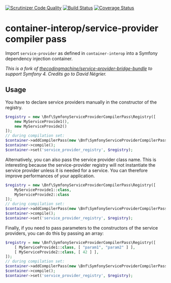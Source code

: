 [![Scrutinizer Code Quality](https://scrutinizer-ci.com/g/bnf/symfony-service-provider-compiler-pass/badges/quality-score.png?b=master)](https://scrutinizer-ci.com/g/bnf/symfony-service-provider-compiler-pass/?branch=master)
[![Build Status](https://travis-ci.org/bnf/symfony-service-provider-compiler-pass.svg?branch=master)](https://travis-ci.org/bnf/symfony-service-provider-compiler-pass)
[![Coverage Status](https://coveralls.io/repos/github/bnf/symfony-service-provider-compiler-pass/badge.svg?branch=master)](https://coveralls.io/github/bnf/symfony-service-provider-compiler-pass?branch=master)


# container-interop/service-provider compiler pass

Import `service-provider` as defined in `container-interop` into a Symfony dependency injection container.

*This is a fork of
[thecodingmachine/service-provider-bridge-bundle](https://github.com/thecodingmachine/service-provider-bridge-bundle)
to support Symfony 4. Credits go to David Négrier.*

## Usage

You have to declare service providers manually in the constructor of the registry.

```php
$registry = new \Bnf\SymfonyServiceProviderCompilerPass\Registry([
    new MyServiceProvide1(),
    new MyServiceProvide2()
]);
// during compilation set:
$container->addCompilerPass(new \Bnf\SymfonyServiceProviderCompilerPass\Registry($registry, 'service_provider_registry'));
$container->compile();
$container->set('service_provider_registry', $registry);
```

Alternatively, you can also pass the service provider class name. This is interesting because the service-provider registry will not instantiate the service provider unless it is needed for a service.
You can therefore improve performances of your application.

```php
$registry = new \Bnf\SymfonyServiceProviderCompilerPass\Registry([
    MyServiceProvide1::class,
    MyServiceProvide2::class
]);
// during compilation set:
$container->addCompilerPass(new \Bnf\SymfonyServiceProviderCompilerPass\Registry($registry, 'service_provider_registry'));
$container->compile();
$container->set('service_provider_registry', $registry);
```

Finally, if you need to pass parameters to the constructors of the service providers, you can do this by passing an array:

```php
$registry = new \Bnf\SymfonyServiceProviderCompilerPass\Registry([
    [ MyServiceProvide1::class, [ "param1", "param2" ] ],
    [ MyServiceProvide2::class, [ 42 ] ],
]);
// during compilation set:
$container->addCompilerPass(new \Bnf\SymfonyServiceProviderCompilerPass\Registry($registry, 'service_provider_registry'));
$container->compile();
$container->set('service_provider_registry', $registry);
```
